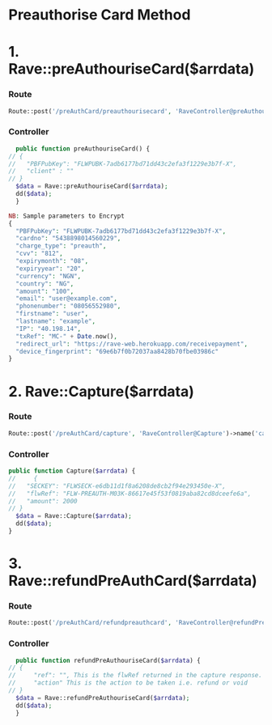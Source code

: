 # Preauthorise Card Method

# 1. Rave::preAuthouriseCard($arrdata)

### Route
```php
Route::post('/preAuthCard/preauthourisecard', 'RaveController@preAuthouriseCard')->name('preauthourisedcard');
```

### Controller
```php
  public function preAuthouriseCard() {
// {
//   "PBFPubKey": "FLWPUBK-7adb6177bd71dd43c2efa3f1229e3b7f-X",
//   "client" : ""
// }
  $data = Rave::preAuthouriseCard($arrdata);
  dd($data);
  }
```

```php
NB: Sample parameters to Encrypt
{
  "PBFPubKey": "FLWPUBK-7adb6177bd71dd43c2efa3f1229e3b7f-X",
  "cardno": "5438898014560229",
  "charge_type": "preauth",
  "cvv": "812",
  "expirymonth": "08",
  "expiryyear": "20",
  "currency": "NGN",
  "country": "NG",
  "amount": "100",
  "email": "user@example.com",
  "phonenumber": "08056552980",
  "firstname": "user",
  "lastname": "example",
  "IP": "40.198.14",
  "txRef": "MC-" + Date.now(),
  "redirect_url": "https://rave-web.herokuapp.com/receivepayment",
  "device_fingerprint": "69e6b7f0b72037aa8428b70fbe03986c"
}
```

# 2. Rave::Capture($arrdata)

### Route
```php
Route::post('/preAuthCard/capture', 'RaveController@Capture')->name('capture');
```

### Controller
```php
public function Capture($arrdata) {
//     {
//   "SECKEY": "FLWSECK-e6db11d1f8a6208de8cb2f94e293450e-X",
//   "flwRef": "FLW-PREAUTH-M03K-86617e45f53f0819aba82cd8dceefe6a",
//   "amount": 2000
// }
  $data = Rave::Capture($arrdata);
  dd($data);
}
```

# 3. Rave::refundPreAuthCard($arrdata)

### Route
```php
Route::post('/preAuthCard/refundpreauthcard', 'RaveController@refundPreAuthCard')->name('refundpreauthcard');
```

### Controller
```php
  public function refundPreAuthouriseCard($arrdata) {
// {
//     "ref": "", This is the flwRef returned in the capture response.
//     "action" This is the action to be taken i.e. refund or void
// }
  $data = Rave::refundPreAuthouriseCard($arrdata);
  dd($data);
  }
  ```
